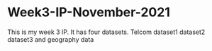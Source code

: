 # Week3-IP-November-2021

This is my week 3 IP. It has four datasets. Telcom dataset1 dataset2 dataset3 and geography data
